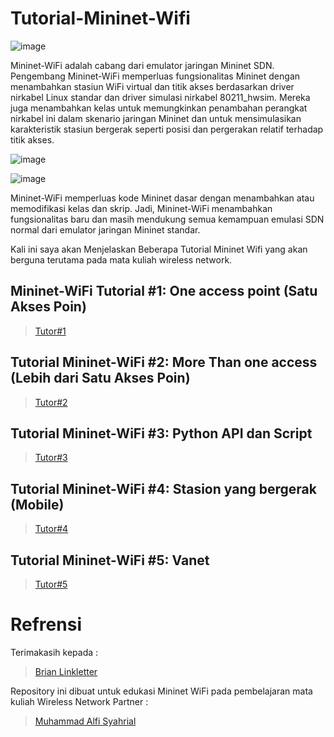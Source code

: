 # Tutorial-Mininet-Wifi


![image](https://user-images.githubusercontent.com/91620434/193069179-02064713-c836-44df-9b98-d60be1175571.png)


Mininet-WiFi adalah cabang dari emulator jaringan Mininet SDN. Pengembang Mininet-WiFi memperluas fungsionalitas Mininet dengan menambahkan stasiun WiFi virtual dan titik akses berdasarkan driver nirkabel Linux standar dan driver simulasi nirkabel 80211_hwsim. Mereka juga menambahkan kelas untuk memungkinkan penambahan perangkat nirkabel ini dalam skenario jaringan Mininet dan untuk mensimulasikan karakteristik stasiun bergerak seperti posisi dan pergerakan relatif terhadap titik akses.

![image](https://user-images.githubusercontent.com/91620434/193069356-2c3a7dde-8879-47af-9988-70f4c9f05a44.png)

![image](https://user-images.githubusercontent.com/91620434/193069420-5f0b501e-6932-4414-b004-ba297ff3bdec.png)


Mininet-WiFi memperluas kode Mininet dasar dengan menambahkan atau memodifikasi kelas dan skrip. Jadi, Mininet-WiFi menambahkan fungsionalitas baru dan masih mendukung semua kemampuan emulasi SDN normal dari emulator jaringan Mininet standar.

Kali ini saya akan Menjelaskan Beberapa Tutorial Mininet Wifi yang akan berguna terutama pada mata kuliah wireless network.

## Mininet-WiFi Tutorial #1: One access point (Satu Akses Poin)
> [Tutor#1](https://github.com/fajrrmdhn/Tutorial-Mininet-Wifi/blob/main/Mininet-WiFi%20Tutorial%20%231%3A%20One%20access%20point..md) 

## Tutorial Mininet-WiFi #2: More Than one access (Lebih dari Satu Akses Poin)
> [Tutor#2](https://github.com/fajrrmdhn/Tutorial-Mininet-Wifi/blob/main/Mininet-WiFi%20Tutorial%20%232:%20More%20Than%20one%20access.md) 

## Tutorial Mininet-WiFi #3: Python API dan Script
> [Tutor#3](https://github.com/fajrrmdhn/Tutorial-Mininet-Wifi/blob/main/Mininet-WiFi%20Tutorial%20%233:%20Python%20API%20dan%20Script.md)

## Tutorial Mininet-WiFi #4: Stasion yang bergerak (Mobile)
> [Tutor#4](https://github.com/fajrrmdhn/Tutorial-Mininet-Wifi/blob/main/Mininet-WiFi%20Tutorial%20%234:%20Stasion%20yang%20bergerak%20(Mobile).md)

## Tutorial Mininet-WiFi #5: Vanet
> [Tutor#5](https://github.com/fajrrmdhn/Tutorial-Mininet-Wifi/blob/main/Mininet-WiFi%20Tutorial%20%235:%20Vanet.md)


# Refrensi
Terimakasih kepada :
> [Brian Linkletter](https://www.brianlinkletter.com/2016/04/mininet-wifi-software-defined-network-emulator-supports-wifi-networks/)

Repository ini dibuat untuk edukasi Mininet WiFi pada pembelajaran mata kuliah Wireless Network
Partner :
> [Muhammad Alfi Syahrial](https://github.com/muhammadalfi-sy)
